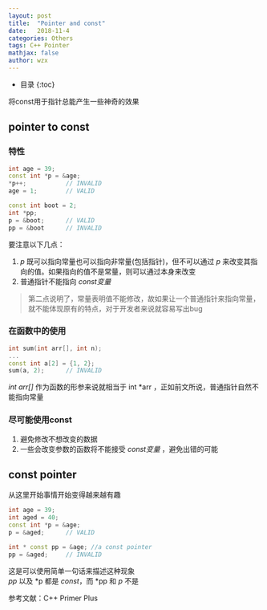 ```yaml
---
layout: post
title:  "Pointer and const"
date:   2018-11-4
categories: Others
tags: C++ Pointer
mathjax: false
author: wzx
---
```


- 目录
{:toc}

将const用于指针总能产生一些神奇的效果





## pointer to const
### 特性

```c++
int age = 39;
const int *p = &age;
*p++;           // INVALID
age = 1;        // VALID

const int boot = 2;
int *pp;
p = &boot;      // VALID
pp = &boot      // INVALID
```
要注意以下几点：
1. *p* 既可以指向常量也可以指向非常量(包括指针)，但不可以通过 *p* 来改变其指向的值。如果指向的值不是常量，则可以通过本身来改变
2. 普通指针不能指向 *const变量*


> 第二点说明了，常量表明值不能修改，故如果让一个普通指针来指向常量，就不能体现原有的特点，对于开发者来说就容易写出bug

### 在函数中的使用
```c++
int sum(int arr[], int n);
...
const int a[2] = {1, 2};
sum(a, 2);      // INVALID
```
*int arr[]* 作为函数的形参来说就相当于 int *arr ，正如前文所说，普通指针自然不能指向常量
### 尽可能使用const
1. 避免修改不想改变的数据
2. 一些会改变参数的函数将不能接受 *const变量* ，避免出错的可能

## const pointer
从这里开始事情开始变得越来越有趣
```c++
int age = 39;
int aged = 40;
const int *p = &age;
p = &aged;      // VALID

int * const pp = &age; //a const pointer
pp = &aged;     // INVALID
```
这是可以使用简单一句话来描述这种现象  
*pp* 以及 \*p 都是 *const*，而 \*pp 和 *p* 不是  

  参考文献：C++ Primer Plus
